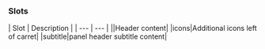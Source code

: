 <h3>Slots</h3>
| Slot | Description |
 | --- | --- |
||Header content|
|icons|Additional icons left of carret|
|subtitle|panel header subtitle content|